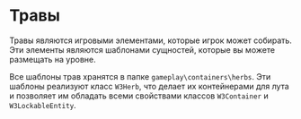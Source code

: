 # Травы

Травы являются игровыми элементами, которые игрок может собирать. Эти элементы являются шаблонами сущностей, которые вы можете размещать на уровне.

Все шаблоны трав хранятся в папке `gameplay\containers\herbs`. Эти шаблоны реализуют класс `W3Herb`, что делает их контейнерами для лута и позволяет им обладать всеми свойствами классов `W3Container` и `W3LockableEntity`.

